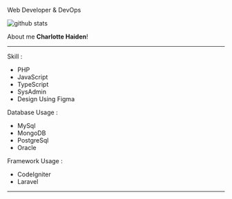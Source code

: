 Web Developer & DevOps

![github stats](https://github-readme-stats.vercel.app/api?username=HaidenR&show_icons=true)

About me **Charlotte Haiden**!

---

Skill :

- PHP
- JavaScript
- TypeScript
- SysAdmin
- Design Using Figma

Database Usage : 

- MySql
- MongoDB
- PostgreSql
- Oracle

Framework Usage : 

- CodeIgniter
- Laravel

---
